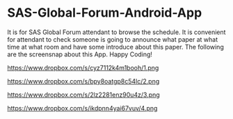 SAS-Global-Forum-Android-App
============================

It is for SAS Global Forum attendant to browse the schedule.
It is convenient for attendant to check someone is going to announce what paper at what time at what room and have some introduce about this paper.
The following are the screensnap about this App. Happy Coding!


https://www.dropbox.com/s/cyz7112k4m1booh/1.png

https://www.dropbox.com/s/bpy8oatgp8c54lc/2.png

https://www.dropbox.com/s/2lz2281enz90u4z/3.png

https://www.dropbox.com/s/ikdpnn4yai67vuv/4.png
